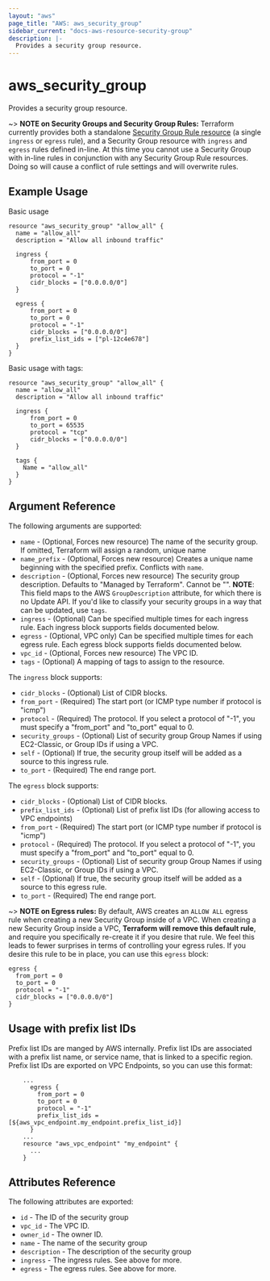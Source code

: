 ```yaml
---
layout: "aws"
page_title: "AWS: aws_security_group"
sidebar_current: "docs-aws-resource-security-group"
description: |-
  Provides a security group resource.
---
```


# aws\_security\_group

Provides a security group resource.

~> **NOTE on Security Groups and Security Group Rules:** Terraform currently
provides both a standalone [Security Group Rule resource](security_group_rule.html) (a single `ingress` or
`egress` rule), and a Security Group resource with `ingress` and `egress` rules
defined in-line. At this time you cannot use a Security Group with in-line rules
in conjunction with any Security Group Rule resources. Doing so will cause
a conflict of rule settings and will overwrite rules.

## Example Usage

Basic usage

```
resource "aws_security_group" "allow_all" {
  name = "allow_all"
  description = "Allow all inbound traffic"

  ingress {
      from_port = 0
      to_port = 0
      protocol = "-1"
      cidr_blocks = ["0.0.0.0/0"]
  }

  egress {
      from_port = 0
      to_port = 0
      protocol = "-1"
      cidr_blocks = ["0.0.0.0/0"]
      prefix_list_ids = ["pl-12c4e678"]
  }
}
```

Basic usage with tags:

```
resource "aws_security_group" "allow_all" {
  name = "allow_all"
  description = "Allow all inbound traffic"

  ingress {
      from_port = 0
      to_port = 65535
      protocol = "tcp"
      cidr_blocks = ["0.0.0.0/0"]
  }

  tags {
    Name = "allow_all"
  }
}
```

## Argument Reference

The following arguments are supported:

* `name` - (Optional, Forces new resource) The name of the security group. If omitted, Terraform will
assign a random, unique name
* `name_prefix` - (Optional, Forces new resource) Creates a unique name beginning with the specified
  prefix. Conflicts with `name`.
* `description` - (Optional, Forces new resource) The security group description. Defaults to
  "Managed by Terraform". Cannot be "". __NOTE__: This field maps to the AWS
  `GroupDescription` attribute, for which there is no Update API. If you'd like
  to classify your security groups in a way that can be updated, use `tags`.
* `ingress` - (Optional) Can be specified multiple times for each
   ingress rule. Each ingress block supports fields documented below.
* `egress` - (Optional, VPC only) Can be specified multiple times for each
      egress rule. Each egress block supports fields documented below.
* `vpc_id` - (Optional, Forces new resource) The VPC ID.
* `tags` - (Optional) A mapping of tags to assign to the resource.

The `ingress` block supports:

* `cidr_blocks` - (Optional) List of CIDR blocks.
* `from_port` - (Required) The start port (or ICMP type number if protocol is "icmp")
* `protocol` - (Required) The protocol. If you select a protocol of
"-1", you must specify a "from_port" and "to_port" equal to 0.
* `security_groups` - (Optional) List of security group Group Names if using
    EC2-Classic, or Group IDs if using a VPC.
* `self` - (Optional) If true, the security group itself will be added as
     a source to this ingress rule.
* `to_port` - (Required) The end range port.

The `egress` block supports:

* `cidr_blocks` - (Optional) List of CIDR blocks.
* `prefix_list_ids` - (Optional) List of prefix list IDs (for allowing access to VPC endpoints)
* `from_port` - (Required) The start port (or ICMP type number if protocol is "icmp")
* `protocol` - (Required) The protocol. If you select a protocol of
"-1", you must specify a "from_port" and "to_port" equal to 0.
* `security_groups` - (Optional) List of security group Group Names if using
    EC2-Classic, or Group IDs if using a VPC.
* `self` - (Optional) If true, the security group itself will be added as
     a source to this egress rule.
* `to_port` - (Required) The end range port.

~> **NOTE on Egress rules:** By default, AWS creates an `ALLOW ALL` egress rule when creating a
new Security Group inside of a VPC. When creating a new Security
Group inside a VPC, **Terraform will remove this default rule**, and require you
specifically re-create it if you desire that rule. We feel this leads to fewer
surprises in terms of controlling your egress rules. If you desire this rule to
be in place, you can use this `egress` block:

    egress {
      from_port = 0
      to_port = 0
      protocol = "-1"
      cidr_blocks = ["0.0.0.0/0"]
    }

## Usage with prefix list IDs 

Prefix list IDs are manged by AWS internally. Prefix list IDs
are associated with a prefix list name, or service name, that is linked to a specific region.
Prefix list IDs are exported on VPC Endpoints, so you can use this format:

```
    ...
      egress {
        from_port = 0
        to_port = 0
        protocol = "-1"
        prefix_list_ids = [${aws_vpc_endpoint.my_endpoint.prefix_list_id}]
      }
    ...
    resource "aws_vpc_endpoint" "my_endpoint" {
      ...
    }
```

## Attributes Reference

The following attributes are exported:

* `id` - The ID of the security group
* `vpc_id` - The VPC ID.
* `owner_id` - The owner ID.
* `name` - The name of the security group
* `description` - The description of the security group
* `ingress` - The ingress rules. See above for more.
* `egress` - The egress rules. See above for more.
